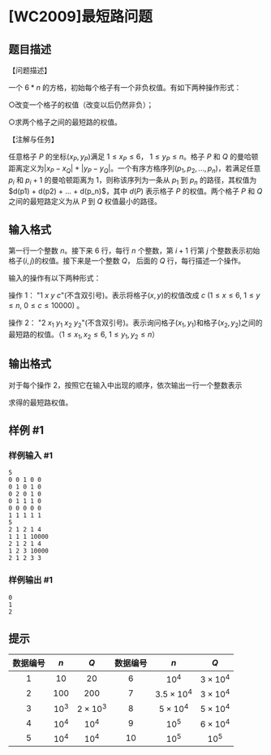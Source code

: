 # [WC2009]最短路问题

## 题目描述

【问题描述】

一个 $6 * n$ 的方格，初始每个格子有一个非负权值。有如下两种操作形式：

○改变一个格子的权值（改变以后仍然非负）；

○求两个格子之间的最短路的权值。

【注解与任务】

任意格子 $P$ 的坐标$(x_P, y_P)$满足 $1 \leq x_P \leq 6$， $1 \leq y_P \leq n$。格子 $P$ 和 $Q$ 的曼哈顿距离定义为$|x_P - x_Q| + |y_P - y_Q|$。一个有序方格序列$(p_1, p_2, ..., p_n)$，若满足任意 $p_i$ 和 $p_i + 1$ 的曼哈顿距离为 $1$，则称该序列为一条从 $p_1$ 到 $p_n$ 的路径，其权值为$d(p1) + d(p2) + $...$ + d(p_n)$，其中 $d(P)$ 表示格子 $P$ 的权值。两个格子 $P$ 和 $Q$ 之间的最短路定义为从 $P$ 到 $Q$ 权值最小的路径。


## 输入格式

第一行一个整数 $n$。接下来 $6$ 行，每行 $n$ 个整数，第 $i + 1$ 行第 $j$ 个整数表示初始格子$(i, j)$的权值。接下来是一个整数 $Q$， 后面的 $Q$ 行，每行描述一个操作。

输入的操作有以下两种形式：

操作 $1$： "$1\ x\ y\ c$"(不含双引号)。表示将格子$(x, y)$的权值改成 $c$ ($1 \leq x \leq 6$, $1 \leq y \leq n$, $0 \leq c \leq 10000$) 。

操作 $2$： "$2\ x_1\ y_1\ x_2\ y_2$"(不含双引号)。表示询问格子$(x_1, y_1)$和格子$(x_2, y_2)$之间的最短路的权值。（$1 \leq x_1, x_2 \leq 6$, $1 \leq y_1, y_2 \leq n$）


## 输出格式

对于每个操作 $2$，按照它在输入中出现的顺序，依次输出一行一个整数表示

求得的最短路权值。


## 样例 #1

### 样例输入 #1
```
5
0 0 1 0 0
0 1 0 1 0
0 2 0 1 0
0 1 1 1 0
0 0 0 0 0
1 1 1 1 1
5
2 1 2 1 4
1 1 1 10000
2 1 2 1 4
1 2 3 10000
2 1 2 3 3
```

### 样例输出 #1

```
0
1
2
```

## 提示

|数据编号|$n$|$Q$|数据编号|$n$|$Q$|
|:-:|:-:|:-:|:-:|:-:|:-:|
|$1$|$10$|$20$|$6$|$10^4$|$3\times 10^4$|
|$2$|$100$|$200$|$7$|$3.5\times 10^4$|$3\times 10^4$|
|$3$|$10^3$|$2\times 10^3$|$8$|$5\times 10^4$|$5\times 10^4$|
|$4$|$10^4$|$10^4$|$9$|$10^5$|$6\times 10^4$|
|$5$|$10^4$|$10^4$|$10$|$10^5$|$10^5$|
